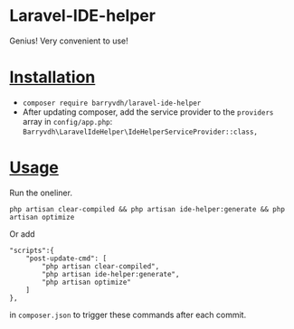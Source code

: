 # Laravel-IDE-helper

Genius! Very convenient to use!

# [Installation](https://github.com/barryvdh/laravel-ide-helper)

* `composer require barryvdh/laravel-ide-helper`
* After updating composer, add the service provider to the `providers` array in `config/app.php`: `Barryvdh\LaravelIdeHelper\IdeHelperServiceProvider::class,`

# [Usage](https://laracasts.com/series/how-to-be-awesome-in-phpstorm/episodes/15)

Run the oneliner.

```
php artisan clear-compiled && php artisan ide-helper:generate && php artisan optimize
```

Or add
```
"scripts":{
    "post-update-cmd": [
        "php artisan clear-compiled",
        "php artisan ide-helper:generate",
        "php artisan optimize"
    ]
},
```
in `composer.json` to trigger these commands after each commit.
